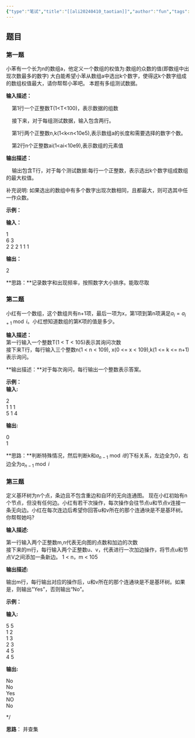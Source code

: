 ```yaml
---
{"type":"笔试","title":"[[ali20240410_taotian]]","author":"fun","tags":["笔试","算法"],"date":"2024-04-10","comments":true,"publish":true,"dg-publish":true,"permalink":"/01 工作/算法笔试/ali20240410_taotian/","dgPassFrontmatter":true,"created":"2024-04-22T22:25:25.266+08:00","updated":"2024-04-22T22:39:06.794+08:00"}
---
```





## 题目
### 第一题

小苯有一个长为n的数组a，他定义一个数组的权值为:数组的众数的值(即数组中出现次数最多的数字)
大白能希望小苯从数组a中选出k个数字，使得这k个数字组成的数组权值最大，请你帮帮小苯吧。
本题有多组测试数据。

**输入描述：**

    第1行一个正整数T(1<T<100)，表示数据的组数

    接下来，对于每组测试数据，输入包含两行。

    第1行两个正整数n,k(1<k<n<10e5),表示数组a的长度和需要选择的数字个数。

    第2行n个正整数ai(1<ai<10e9),表示数组的元素值

**输出描述：**

    输出包含T行，对于每个测试数据:每行一个正整数，表示选出k个数字组成数组的最大权值。

补充说明: 如果选出的数组中有多个数字出现次数相同，且都最大，则可选其中任一作众数。

**示例：**

**输入：**

1  
6 3  
2 2 2 1 1 1

**输出：**

2

**思路：**记录数字和出现频率，按照数字大小排序。能取尽取

### 第二题


小红有一个数组，这个数组共有n+1项，最后一项为x，第1项到第n项满足$a_i=a_{i+1} \bmod i$。小红想知道数组的第K项的值是多少。


**输入描述：**  
第一行输入一个整数T(1 < T < 105)表示其询问次数  
接下来T行，每行输入三个整数n(1 < n < 109), x(0 <= x < 109),k(1 <= k <= n+1)表示询问。

**输出描述：**对于每次询问，每行输出一个整数表示答案。


**示例：**  
**输入:** 

2  
1 1 1  
5 1 4

**输出:**

0  
1

**思路：**判断特殊情况，然后判断k和$a_{n-1} \bmod i$的下标关系，左边全为0，右边全为$a_{n-1} \bmod i$

### 第三题


定义基环树为n个点，条边且不包含重边和自环的无向连通图。 现在小红初始有n个节点，但没有任何边。小红有若干次操作，每次操作会往节点u和节点v连接一条无向边。小红在每次连边后希望你回答u和v所在的那个连通块是不是基环树。你帮帮她吗?

**输入描述:**

第一行输入两个正整数m,n代表无向图的点数和加边的次数  
接下来的m行，每行输入两个正整数u、v，代表进行一次加边操作，将节点u和节点V之间添加一条新边。 1 < n，m < 105

**输出描述:**

输出m行，每行输出对应的操作后，u和v所在的那个连通块是不是基环树。如果是，则输出"Yes”，否则输出“No”。
  

**示例：**

**输入:**

5 5  
1 2  
1 3  
2 3  
4 5  
4 5  

**输出:**

No  
No  
Yes  
NO  
No  

*/

**思路**： 并查集